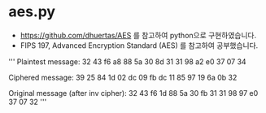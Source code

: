 # aes.py

* https://github.com/dhuertas/AES 를 참고하여 python으로 구현하였습니다.
* FIPS 197, Advanced Encryption Standard (AES) 를 참고하여 공부했습니다.


'''
Plaintest message: 
32 43 f6 a8 88 5a 30 8d 31 31 98 a2 e0 37 07 34 

Ciphered message:
39 25 84 1d 02 dc 09 fb dc 11 85 97 19 6a 0b 32

Original message (after inv cipher):
32 43 f6 1d 88 5a 30 fb 31 31 98 97 e0 37 07 32
'''
